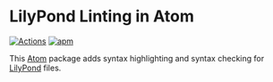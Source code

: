 # LilyPond Linting in Atom

[![Actions](https://github.com/nwhetsell/csound-api/workflows/CI/badge.svg)](https://github.com/nwhetsell/linter-lilypond/actions?workflow=CI)
[![apm](https://img.shields.io/apm/dm/linter-lilypond.svg)](https://atom.io/packages/linter-lilypond)

This [Atom](https://atom.io) package adds syntax highlighting and syntax checking for [LilyPond](https://lilypond.org) files.
